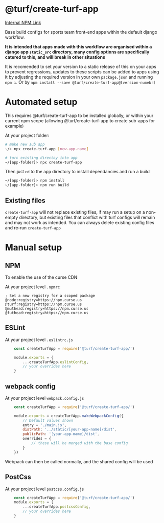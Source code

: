 # @turf/create-turf-app

[Internal NPM Link](https://npm.curse.us/#/detail/@turf/create-turf-app)

Base build configs for sports team front-end apps within the default django workflow.

**It is intended that apps made with this workflow are organised within a django app `static_src` directory, many config options are specifically catered to this, and will break in other situations**

It is recomended to set your version to a static release of this on your apps to prevent regressions, updates to these scripts can be added to apps using it by adjusting the required version in your own `package.json` and running `npm i`. Or by `npm install --save @turf/create-turf-app@[version-numebr]`

# Automated setup

This requires @turf/create-turf-app to be installed globally, or within your current npm scope (allowing @turf/create-turf-app to create sub-apps for example) 

At your project folder:

```bash
# make new sub app
~/> npx create-turf-app [new-app-name]

# turn existing directoy into app
~/[app-folder]> npx create-turf-app
```

Then just `cd` to the app directory to install dependancies and run a build

```bash
~/[app-folder]> npm install
~/[app-folder]> npm run build
```

## Existing files

`create-turf-app` will not replace existing files, if may run a setup on a non-empty directory, but existing files that conflict with turf configs will remain and may not work as intended. You can always delete existing config files and re-run `create-turf-app`

# Manual setup

## NPM

To enable the use of the curse CDN

At your project level `.npmrc`

```
; Set a new registry for a scoped package
@node:registry=https://npm.curse.us
@turf:registry=https://npm.curse.us
@muthead:registry=https://npm.curse.us
@futhead:registry=https://npm.curse.us
```

## ESLint

At your project level `.eslintrc.js`

```javascript
    const createTurfApp = require('@turf/create-turf-app/')

    module.exports = {
        ...createTurfApp.eslintConfig,
        // your overrides here
    }
```


## webpack config

At your project level `webpack.config.js`

```javascript
    const createTurfApp = require('@turf/create-turf-app/')

    module.exports = createTurfApp.makeWebpackConfig({
        // Default values shown
        entry = './main.js',
        distPath: '../static/[your-app-name]/dist',
        publicPath: '[your-app-name]/dist',
        overrides = {
            // these will be merged with the base config
        }
    })
```

Webpack can then be called normally, and the shared config will be used


## PostCss

At your project level `postcss.config.js`

```javascript
    const createTurfApp = require('@turf/create-turf-app/')
    module.exports = {
        ...createTurfApp.postcssConfig,
        // your overrides here
    }
```